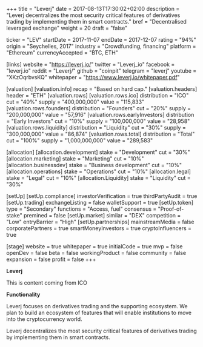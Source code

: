 +++
title = "Leverj"
date = 2017-08-13T17:30:02+02:00
description = "Leverj decentralizes the most security critical features of derivatives trading by implementing them in smart contracts."
bref = "Decentralised leveraged exchange"
weight = 20
draft = "false"

ticker = "LEV"
startDate = 2017-11-07
endDate = 2017-12-07
rating = "94%"
origin = "Seychelles, 2017"
industry = "Crowdfunding, financing"
platform = "Ethereum"
currencyAccepted = "BTC, ETH"

[links]
  website = "https://leverj.io/"
  twitter = "Leverj_io"
  facebook = "leverj.io"
  reddit = "Leverj/"
  github = "coinpit"
  telegram = "leverj"
  youtube = "XKzOqrbvsKQ"
  whitepaper = "https://www.leverj.io/whitepaper.pdf"

[valuation]
  [valuation.info]
    recap = "Based on hard cap."
  [valuation.headers]
    header = "ETH"
  [valuation.rows]
    [valuation.rows.ico]
      distribution = "ICO"
      cut = "40%"
      supply = "400,000,000"
      value = "115,833"
    [valuation.rows.founders]
      distribution = "Founders"
      cut = "20%"
      supply = "200,000,000"
      value = "57,916"
    [valuation.rows.earlyInvestors]
      distribution = "Early Investors"
      cut = "10%"
      supply = "100,000,000"
      value = "28,958"
    [valuation.rows.liquidity]
      distribution = "Liquidity"
      cut = "30%"
      supply = "300,000,000"
      value = "86,874"
    [valuation.rows.total]
      distribution = "Total"
      cut = "100%"
      supply = "1,000,000,000" 
      value = "289,583"

[allocation]
  [allocation.development]
    stake = "Development"
    cut = "30%"
  [allocation.marketing]
    stake = "Marketing"
    cut = "10%"
  [allocation.businessdev]
    stake = "Business development"
    cut = "10%"
  [allocation.operations]
    stake = "Operations"
    cut = "10%"
  [allocation.legal]
    stake = "Legal"
    cut = "10%"
  [allocation.Liquidity]
    stake = "Liquidity"
    cut = "30%"

[setUp]
  [setUp.compliance]
    investorVerification = true
    thirdPartyAudit = true
  [setUp.trading]
    exchangeListing = false
    walletSupport = true
  [setUp.token]
    type = "Secondary"
    functions = "Access, fuel"
    consensus = "Proof-of-stake"
    premined = false
  [setUp.market]
    similar = "DEX"
    competition = "Low"
    entryBarrier = "High"
  [setUp.partnerships]
    mainstreamMedia = false
    corporatePartners = true
    smartMoneyInvestors = true
    cryptoInfluencers = true

[stage]
  website = true
  whitepaper = true
  initialCode = true
  mvp = false
  openDev = false
  beta = false
  workingProduct = false
  community = false
  expansion = false
  profit = false
+++

**Leverj**

This is content coming from ICO

**Functionality**

Leverj focuses on derivatives trading and the supporting ecosystem. We plan to build an ecosystem of features that will enable institutions to move into the cryptocurrency world.  

Leverj decentralizes the most security critical features of derivatives trading by implementing them in smart contracts.
